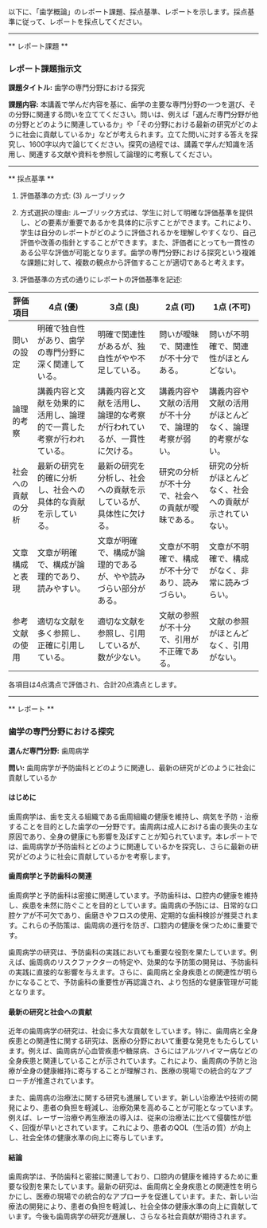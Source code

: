 以下に、「歯学概論」のレポート課題、採点基準、レポートを示します。採点基準に従って、レポートを採点してください。

---------------------------------------
** レポート課題 **

### レポート課題指示文

**課題タイトル:** 歯学の専門分野における探究

**課題内容:** 本講義で学んだ内容を基に、歯学の主要な専門分野の一つを選び、その分野に関連する問いを立ててください。問いは、例えば「選んだ専門分野が他の分野とどのように関連しているか」や「その分野における最新の研究がどのように社会に貢献しているか」などが考えられます。立てた問いに対する答えを探究し、1600字以内で論じてください。探究の過程では、講義で学んだ知識を活用し、関連する文献や資料を参照して論理的に考察してください。

---------------------------------------
** 採点基準 **

1. 評価基準の方式: (3) ルーブリック

2. 方式選択の理由: ルーブリック方式は、学生に対して明確な評価基準を提供し、どの要素が重要であるかを具体的に示すことができます。これにより、学生は自分のレポートがどのように評価されるかを理解しやすくなり、自己評価や改善の指針とすることができます。また、評価者にとっても一貫性のある公平な評価が可能となります。歯学の専門分野における探究という複雑な課題に対して、複数の観点から評価することが適切であると考えます。

3. 評価基準の方式の通りにレポートの評価基準を記述:

| 評価項目          | 4点 (優)                                                                 | 3点 (良)                                                               | 2点 (可)                                                               | 1点 (不可)                                                             |
|-------------------|---------------------------------------------------------------------------|------------------------------------------------------------------------|------------------------------------------------------------------------|------------------------------------------------------------------------|
| 問いの設定        | 明確で独自性があり、歯学の専門分野に深く関連している。                   | 明確で関連性があるが、独自性がやや不足している。                     | 問いが曖昧で、関連性が不十分である。                                   | 問いが不明確で、関連性がほとんどない。                                 |
| 論理的考察        | 講義内容と文献を効果的に活用し、論理的で一貫した考察が行われている。     | 講義内容と文献を活用し、論理的な考察が行われているが、一貫性に欠ける。 | 講義内容や文献の活用が不十分で、論理的考察が弱い。                     | 講義内容や文献の活用がほとんどなく、論理的考察がない。                 |
| 社会への貢献の分析| 最新の研究を的確に分析し、社会への具体的な貢献を示している。             | 最新の研究を分析し、社会への貢献を示しているが、具体性に欠ける。     | 研究の分析が不十分で、社会への貢献が曖昧である。                       | 研究の分析がほとんどなく、社会への貢献が示されていない。               |
| 文章構成と表現    | 文章が明確で、構成が論理的であり、読みやすい。                           | 文章が明確で、構成が論理的であるが、やや読みづらい部分がある。       | 文章が不明確で、構成が不十分であり、読みづらい。                       | 文章が不明確で、構成がなく、非常に読みづらい。                         |
| 参考文献の使用    | 適切な文献を多く参照し、正確に引用している。                             | 適切な文献を参照し、引用しているが、数が少ない。                     | 文献の参照が不十分で、引用が不正確である。                             | 文献の参照がほとんどなく、引用がない。                                 |

各項目は4点満点で評価され、合計20点満点とします。

---------------------------------------
** レポート **
### 歯学の専門分野における探究

**選んだ専門分野:** 歯周病学

**問い:** 歯周病学が予防歯科とどのように関連し、最新の研究がどのように社会に貢献しているか

#### はじめに

歯周病学は、歯を支える組織である歯周組織の健康を維持し、病気を予防・治療することを目的とした歯学の一分野です。歯周病は成人における歯の喪失の主な原因であり、全身の健康にも影響を及ぼすことが知られています。本レポートでは、歯周病学が予防歯科とどのように関連しているかを探究し、さらに最新の研究がどのように社会に貢献しているかを考察します。

#### 歯周病学と予防歯科の関連

歯周病学と予防歯科は密接に関連しています。予防歯科は、口腔内の健康を維持し、疾患を未然に防ぐことを目的としています。歯周病の予防には、日常的な口腔ケアが不可欠であり、歯磨きやフロスの使用、定期的な歯科検診が推奨されます。これらの予防策は、歯周病の進行を防ぎ、口腔内の健康を保つために重要です。

歯周病学の研究は、予防歯科の実践においても重要な役割を果たしています。例えば、歯周病のリスクファクターの特定や、効果的な予防策の開発は、予防歯科の実践に直接的な影響を与えます。さらに、歯周病と全身疾患との関連性が明らかになることで、予防歯科の重要性が再認識され、より包括的な健康管理が可能となります。

#### 最新の研究と社会への貢献

近年の歯周病学の研究は、社会に多大な貢献をしています。特に、歯周病と全身疾患との関連性に関する研究は、医療の分野において重要な発見をもたらしています。例えば、歯周病が心血管疾患や糖尿病、さらにはアルツハイマー病などの全身疾患と関連していることが示されています。これにより、歯周病の予防と治療が全身の健康維持に寄与することが理解され、医療の現場での統合的なアプローチが推進されています。

また、歯周病の治療法に関する研究も進展しています。新しい治療法や技術の開発により、患者の負担を軽減し、治療効果を高めることが可能となっています。例えば、レーザー治療や再生療法の導入は、従来の治療法に比べて侵襲性が低く、回復が早いとされています。これにより、患者のQOL（生活の質）が向上し、社会全体の健康水準の向上に寄与しています。

#### 結論

歯周病学は、予防歯科と密接に関連しており、口腔内の健康を維持するために重要な役割を果たしています。最新の研究は、歯周病と全身疾患との関連性を明らかにし、医療の現場での統合的なアプローチを促進しています。また、新しい治療法の開発により、患者の負担を軽減し、社会全体の健康水準の向上に貢献しています。今後も歯周病学の研究が進展し、さらなる社会貢献が期待されます。

